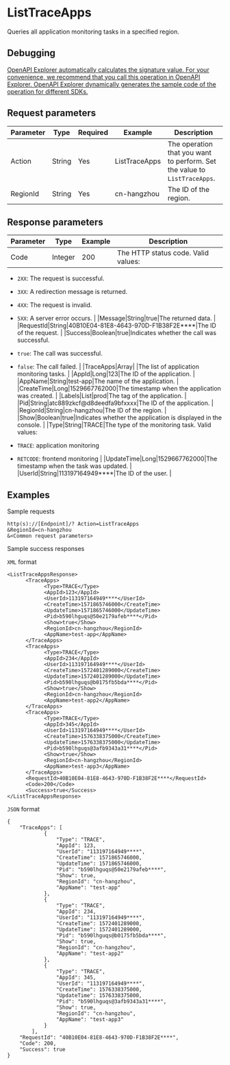 # ListTraceApps

Queries all application monitoring tasks in a specified region.

## Debugging

[OpenAPI Explorer automatically calculates the signature value. For your convenience, we recommend that you call this operation in OpenAPI Explorer. OpenAPI Explorer dynamically generates the sample code of the operation for different SDKs.](https://api.aliyun.com/#product=ARMS&api=ListTraceApps&type=RPC&version=2019-08-08)

## Request parameters

|Parameter|Type|Required|Example|Description|
|---------|----|--------|-------|-----------|
|Action|String|Yes|ListTraceApps|The operation that you want to perform. Set the value to `ListTraceApps`. |
|RegionId|String|Yes|cn-hangzhou|The ID of the region. |

## Response parameters

|Parameter|Type|Example|Description|
|---------|----|-------|-----------|
|Code|Integer|200|The HTTP status code. Valid values:

 -   `2XX`: The request is successful.
-   `3XX`: A redirection message is returned.
-   `4XX`: The request is invalid.
-   `5XX`: A server error occurs. |
|Message|String|true|The returned data. |
|RequestId|String|40B10E04-81E8-4643-970D-F1B38F2E\*\*\*\*|The ID of the request. |
|Success|Boolean|true|Indicates whether the call was successful.

 -   `true`: The call was successful.
-   `false`: The call failed. |
|TraceApps|Array| |The list of application monitoring tasks. |
|AppId|Long|123|The ID of the application. |
|AppName|String|test-app|The name of the application. |
|CreateTime|Long|1529667762000|The timestamp when the application was created. |
|Labels|List|prod|The tag of the application. |
|Pid|String|atc889zkcf@d8deedfa9bfxxxx|The ID of the application. |
|RegionId|String|cn-hangzhou|The ID of the region. |
|Show|Boolean|true|Indicates whether the application is displayed in the console. |
|Type|String|TRACE|The type of the monitoring task. Valid values:

 -   `TRACE`: application monitoring
-   `RETCODE`: frontend monitoring |
|UpdateTime|Long|1529667762000|The timestamp when the task was updated. |
|UserId|String|113197164949\*\*\*\*|The ID of the user. |

## Examples

Sample requests

```
http(s)://[Endpoint]/? Action=ListTraceApps
&RegionId=cn-hangzhou
&<Common request parameters>
```

Sample success responses

`XML` format

```
<ListTraceAppsResponse>
	  <TraceApps>
		    <Type>TRACE</Type>
		    <AppId>123</AppId>
		    <UserId>113197164949****</UserId>
		    <CreateTime>1571865746000</CreateTime>
		    <UpdateTime>1571865746000</UpdateTime>
		    <Pid>b590lhguqs@50e2179afeb****</Pid>
		    <Show>true</Show>
		    <RegionId>cn-hangzhou</RegionId>
		    <AppName>test-app</AppName>
	  </TraceApps>
	  <TraceApps>
		    <Type>TRACE</Type>
		    <AppId>234</AppId>
		    <UserId>113197164949****</UserId>
		    <CreateTime>1572401289000</CreateTime>
		    <UpdateTime>1572401289000</UpdateTime>
		    <Pid>b590lhguqs@b0175fb5bda****</Pid>
		    <Show>true</Show>
		    <RegionId>cn-hangzhou</RegionId>
		    <AppName>test-app2</AppName>
	  </TraceApps>
	  <TraceApps>
		    <Type>TRACE</Type>
		    <AppId>345</AppId>
		    <UserId>113197164949****</UserId>
		    <CreateTime>1576338375000</CreateTime>
		    <UpdateTime>1576338375000</UpdateTime>
		    <Pid>b590lhguqs@3afb9343a31****</Pid>
		    <Show>true</Show>
		    <RegionId>cn-hangzhou</RegionId>
		    <AppName>test-app3</AppName>
	  </TraceApps>
	  <RequestId>40B10E04-81E8-4643-970D-F1B38F2E****</RequestId>
	  <Code>200</Code>
	  <Success>true</Success>
</ListTraceAppsResponse>
```

`JSON` format

```
{
	"TraceApps": [
			{
				"Type": "TRACE",
				"AppId": 123,
				"UserId": "113197164949****",
				"CreateTime": 1571865746000,
				"UpdateTime": 1571865746000,
				"Pid": "b590lhguqs@50e2179afeb****",
				"Show": true,
				"RegionId": "cn-hangzhou",
				"AppName": "test-app"
			},
			{
				"Type": "TRACE",
				"AppId": 234,
				"UserId": "113197164949****",
				"CreateTime": 1572401289000,
				"UpdateTime": 1572401289000,
				"Pid": "b590lhguqs@b0175fb5bda****",
				"Show": true,
				"RegionId": "cn-hangzhou",
				"AppName": "test-app2"
			},
			{
				"Type": "TRACE",
				"AppId": 345,
				"UserId": "113197164949****",
				"CreateTime": 1576338375000,
				"UpdateTime": 1576338375000,
				"Pid": "b590lhguqs@3afb9343a31****",
				"Show": true,
				"RegionId": "cn-hangzhou",
				"AppName": "test-app3"
			}
		],
	"RequestId": "40B10E04-81E8-4643-970D-F1B38F2E****",
	"Code": 200,
	"Success": true
}
```

